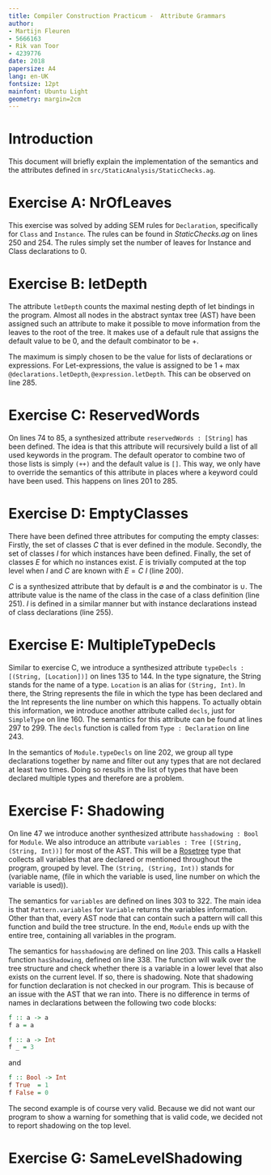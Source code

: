 ```yaml
---
title: Compiler Construction Practicum -  Attribute Grammars
author:
- Martijn Fleuren
- 5666163
- Rik van Toor
- 4239776
date: 2018
papersize: A4
lang: en-UK
fontsize: 12pt
mainfont: Ubuntu Light
geometry: margin=2cm
---
```


# Introduction

This document will briefly explain the implementation of the semantics and the
attributes defined in `src/StaticAnalysis/StaticChecks.ag`.

# Exercise A: NrOfLeaves

This exercise was solved by adding SEM rules for `Declaration`, specifically for
`Class` and `Instance`. The rules can be found in *StaticChecks.ag* on lines 250
and 254. The rules simply set the number of leaves for Instance and Class
declarations to 0.

# Exercise B: letDepth

The attribute `letDepth` counts the maximal nesting depth of let bindings in the
program. Almost all nodes in the abstract syntax tree (AST) have been assigned
such an attribute to make it possible to move information from the leaves to
the root of the tree. It makes use of a default rule that assigns the default
value to be 0, and the default combinator to be +.

The maximum is simply chosen to be the value for lists of declarations or
expressions. For Let-expressions, the value is assigned to be $1 +
\max{\texttt{@declarations.letDepth}, \texttt{@expression.letDepth}}$. This can
be observed on line 285.

# Exercise C: ReservedWords

On lines 74 to 85, a synthesized attribute `reservedWords : [String]` has been
defined. The idea is that this attribute will recursively build a list of all
used keywords in the program. The default operator to combine two of those lists
is simply `(++)` and the default value is `[]`. This way, we only have to
override the semantics of this attribute in places where a keyword could have
been used. This happens on lines 201 to 285.

# Exercise D: EmptyClasses

There have been defined three attributes for computing the empty classes:
Firstly, the set of classes $C$ that is ever defined in the module. Secondly,
the set of classes $I$ for which instances have been defined. Finally, the set
of classes $E$ for which no instances exist. $E$ is trivially computed at the
top level when $I$ and $C$ are known with $E = C \ I$ (line 200).

$C$ is a synthesized attribute that by default is $\emptyset$ and the combinator
is $\cup$. The attribute value is the name of the class in the case of a class
definition (line 251). $I$ is defined in a similar manner but with instance
declarations instead of class declarations (line 255).

# Exercise E: MultipleTypeDecls

Similar to exercise C, we introduce a synthesized attribute `typeDecls : [(String, [Location])]` on lines 135 to 144. In the type signature, the String stands for the name of a type. `Location` is an alias for `(String, Int)`. In there, the String represents the file in which the type has been declared and the Int represents the line number on which this happens. To actually obtain this information, we introduce another attribute called `decls`, just for `SimpleType` on line 160. The semantics for this attribute can be found at lines 297 to 299. The `decls` function is called from `Type : Declaration` on line 243.

In the semantics of `Module.typeDecls` on line 202, we group all type declarations together by name and filter out any types that are not declared at least two times. Doing so results in the list of types that have been declared multiple types and therefore are a problem.

# Exercise F: Shadowing

On line 47 we introduce another synthesized attribute `hasshadowing : Bool` for `Module`. We also introduce an attribute `variables : Tree [(String, (String, Int))]` for most of the AST. This will be a [Rosetree](http://hackage.haskell.org/package/containers-0.5.11.0/docs/Data-Tree.html) type that collects all variables that are declared or mentioned throughout the program, grouped by level. The `(String, (String, Int))` stands for (variable name, (file in which the variable is used, line number on which the variable is used)).

The semantics for `variables` are defined on lines 303 to 322. The main idea is that `Pattern.variables` for `Variable` returns the variables information. Other than that, every AST node that can contain such a pattern will call this function and build the tree structure. In the end, `Module` ends up with the entire tree, containing all variables in the program. 

The semantics for `hasshadowing` are defined on line 203. This calls a Haskell function `hasShadowing`, defined on line 338. The function will walk over the tree structure and check whether there is a variable in a lower level that also exists on the current level. If so, there is shadowing. Note that shadowing for function declaration is not checked in our program. This is because of an issue with the AST that we ran into. There is no difference in terms of names in declarations between the following two code blocks:

```haskell
f :: a -> a
f a = a

f :: a -> Int
f _ = 3
```

and

```haskell
f :: Bool -> Int
f True  = 1
f False = 0
```

The second example is of course very valid. Because we did not want our program to show a warning for something that is valid code, we decided not to report shadowing on the top level.

# Exercise G: SameLevelShadowing